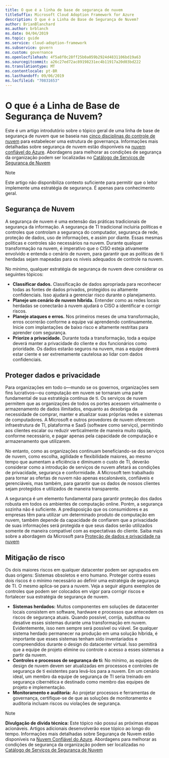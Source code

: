 ```yaml
---
title: O que é a linha de base de segurança de nuvem
titleSuffix: Microsoft Cloud Adoption Framework for Azure
description: O que é a Linha de Base de Segurança de Nuvem?
author: BrianBlanchard
ms.author: brblanch
ms.date: 04/04/2019
ms.topic: guide
ms.service: cloud-adoption-framework
ms.subservice: govern
ms.custom: governance
ms.openlocfilehash: 4f5a8f0c28ff25b0a059b2924d4831106bd19a63
ms.sourcegitcommit: a26c27ed72ac89198231ec4b11917a20d03bd222
ms.translationtype: MT
ms.contentlocale: pt-BR
ms.lasthandoff: 09/06/2019
ms.locfileid: "70831653"
---
```

<!-- markdownlint-disable MD026 -->

# <a name="what-is-the-cloud-security-baseline"></a>O que é a Linha de Base de Segurança de Nuvem?

Este é um artigo introdutório sobre o tópico geral de uma linha de base de segurança de nuvem que se baseia nas [cinco disciplinas do controle de nuvem](../governance-disciplines.md) para estabelecer uma estrutura de governança. Informações mais detalhadas sobre segurança de nuvem estão disponíveis na [nuvem confiável do Azure](https://azure.microsoft.com/overview/trusted-cloud). Abordagens para melhorar as condições de segurança da organização podem ser localizadas no [Catálogo de Serviços de Segurança de Nuvem](https://www.microsoft.com/security/information-protection)

> [!NOTE]
> Este artigo não disponibiliza contexto suficiente para permitir que o leitor implemente uma estratégia de segurança. É apenas para conhecimento geral.

## <a name="cloud-security"></a>Segurança de Nuvem

A segurança de nuvem é uma extensão das práticas tradicionais de segurança da informação. A segurança de TI tradicional incluiria políticas e controles que controlam a segurança do computador, segurança de rede, proteção de dados, uso de informações, e assim por diante. Essas mesmas políticas e controles são necessários na nuvem. Durante qualquer transformação na nuvem, é imperativo que o CISO esteja ativamente envolvido e entenda o cenário de nuvem, para garantir que as políticas de ti herdadas sejam mapeadas para os níveis adequados de controle na nuvem.

No mínimo, qualquer estratégia de segurança de nuvem deve considerar os seguintes tópicos:

- **Classificar dados.** Classificação de dados apropriada para reconhecer todas as fontes de dados privados, protegidos ou altamente confidenciais. Isso ajudará a gerenciar risco durante o planejamento.
- **Planeje um cenário de nuvem híbrida.** Entender como as redes locais herdadas se conectarão à nuvem ajudará o CISO a identificar e corrigir riscos.
- **Planeje ataques e erros.** Nos primeiros meses de uma transformação, erros ocorrerão conforme a equipe vai aprendendo continuamente. Inicie com implantações de baixo risco e altamente restritas para aprender com segurança.
- **Priorize a privacidade.** Durante toda a transformação, toda a equipe deverá manter a privacidade do cliente e dos funcionários como prioridade. Os dados estarão seguros na nuvem, mas a equipe deverá estar ciente e ser extremamente cautelosa ao lidar com dados confidenciais.

## <a name="protecting-data-and-privacy"></a>Proteger dados e privacidade

Para organizações em todo o&mdash;mundo se os governos, organizações sem fins lucrativos&mdash;ou computação em nuvem se tornaram uma parte fundamental de sua estratégia contínua de ti. Os serviços de nuvem permitem que as organizações de todos os portes acessem virtualmente o armazenamento de dados ilimitados, enquanto as desobriga da necessidade de comprar, manter e atualizar suas próprias redes e sistemas de computadores. A Microsoft e outros provedores de nuvem oferecem infraestrutura de TI, plataforma e SaaS (software como serviço), permitindo aos clientes escalar ou reduzir verticalmente de maneira muito rápida, conforme necessário, e pagar apenas pela capacidade de computação e armazenamento que utilizarem.

No entanto, como as organizações continuam beneficiando-se dos serviços de nuvem, como escolha, agilidade e flexibilidade maiores, ao mesmo tempo que aumentam a eficiência e diminuem o custo de TI, deverão considerar como a introdução de serviços de nuvem afetará as condições de privacidade, segurança e conformidade. A Microsoft tem trabalhado para tornar as ofertas de nuvem não apenas escalonáveis, confiáveis e gerenciáveis, mas também, para garantir que os dados de nossos clientes sejam protegidos e utilizados de maneira transparente.

A segurança é um elemento fundamental para garantir proteção dos dados robusta em todos os ambientes de computação online. Porém, a segurança sozinha não é suficiente. A predisposição que os consumidores e as empresas têm para utilizar um determinado produto de computação em nuvem, também depende da capacidade de confiarem que a privacidade de suas informações será protegida e que seus dados serão utilizados somente de maneira compatível com as expectativas do cliente. Saiba mais sobre a abordagem da Microsoft para [Proteção de dados e privacidade na nuvem](https://go.microsoft.com/fwlink/?LinkId=808242&clcid=0x409)

## <a name="risk-mitigation"></a>Mitigação de risco

Os dois maiores riscos em qualquer datacenter podem ser agrupados em duas origens: Sistemas obsoletos e erro humano. Proteger contra esses dois riscos é o mínimo necessário ao definir uma estratégia de segurança de TI. O mesmo aplica-se para a nuvem. Veja a seguir alguns exemplos de controles que podem ser colocados em vigor para corrigir riscos e fortalecer sua estratégia de segurança de nuvem.

- **Sistemas herdados:** Muitos componentes em soluções de datacenter locais consistem em software, hardware e processos que antecedem os riscos de segurança atuais. Quando possível, corrija, substitua ou desative esses sistemas durante uma transformação em nuvem. Evidentemente, isso nem sempre será possível ou viável. Se qualquer sistema herdado permanecer na produção em uma solução híbrida, é importante que esses sistemas tenham sido inventariados e compreendidos durante o design do datacenter virtual. Isso permitirá que a equipe de projeto elimine ou controle o acesso a esses sistemas a partir da nuvem.
- **Controles e processos de segurança de ti:** No mínimo, as equipes de design de nuvem devem ser atualizadas em processos e controles de segurança de ti existentes para levá-los para a nuvem. Em um cenário ideal, um membro da equipe de segurança de TI seria treinado em segurança cibernética e destinado como membro das equipes de projeto e implementação.
- **Monitoramento e auditoria:** Ao projetar processos e ferramentas de governança, certifique-se de que as soluções de monitoramento e auditoria incluam riscos ou violações de segurança.

> [!NOTE]
> **Divulgação de dívida técnica:** Este tópico não possui as próximas etapas acionáveis. Artigos adicionais desenvolverão esse tópico ao longo do tempo. Informações mais detalhadas sobre Segurança de Nuvem estão disponíveis na [Nuvem Confiável do Azure](https://azure.microsoft.com/overview/trusted-cloud). Abordagens para melhorar as condições de segurança da organização podem ser localizadas no [Catálogo de Serviços de Segurança de Nuvem](https://www.microsoft.com/security/information-protection)
